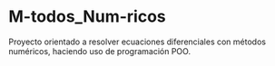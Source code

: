 # M-todos_Num-ricos
Proyecto orientado a resolver ecuaciones diferenciales con métodos numéricos, haciendo uso de programación POO.
